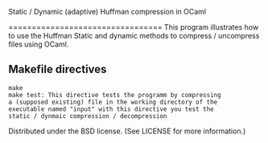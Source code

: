 Static / Dynamic (adaptive) Huffman compression in OCaml

=================================
This program illustrates how to use the Huffman Static and 
dynamic methods to compress / uncompress files using OCaml.

Makefile directives
-------------------
	make
	make test: This directive tests the programm by compressing 
	a (supposed existing) file in the working directory of the 
	executable named "input" with this directive you test the 
	static / dynmaic compression / decompression

Distributed under the BSD license. (See LICENSE for more
information.)